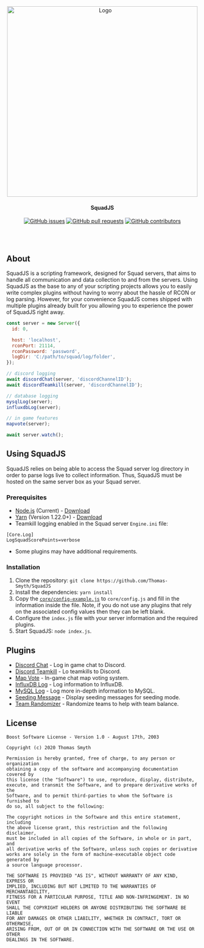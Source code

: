 <div align="center">

<img src="assets/squadjs-logo.png" alt="Logo" width="500"/>

#### SquadJS

[![GitHub issues](https://img.shields.io/github/issues/Thomas-Smyth/SquadJS.svg?style=flat-square)](https://github.com/Thomas-Smyth/SquadJS/issues)
[![GitHub pull requests](https://img.shields.io/github/issues-pr-raw/Thomas-Smyth/SquadJS.svg?style=flat-square)](https://github.com/Thomas-Smyth/SquadJS/pulls)
[![GitHub contributors](https://img.shields.io/github/contributors/Thomas-Smyth/SquadJS.svg?style=flat-square)](https://github.com/Thomas-Smyth/SquadJS/graphs/contributors)

<br><br>
</div>

## About
SquadJS is a scripting framework, designed for Squad servers, that aims to handle all communication and data collection to and from the servers. Using SquadJS as the base to any of your scripting projects allows you to easily write complex plugins without having to worry about the hassle of RCON or log parsing. However, for your convenience SquadJS comes shipped with multiple plugins already built for you allowing you to experience the power of SquadJS right away.

```js
const server = new Server({
  id: 0,

  host: 'localhost',
  rconPort: 21114,
  rconPassword: 'password',
  logDir: 'C:/path/to/squad/log/folder',
});

// discord logging
await discordChat(server, 'discordChannelID');
await discordTeamkill(server, 'discordChannelID');

// database logging
mysqlLog(server);
influxdbLog(server);

// in game features
mapvote(server);

await server.watch();
```

## Using SquadJS
SquadJS relies on being able to access the Squad server log directory in order to parse logs live to collect information. Thus, SquadJS must be hosted on the same server box as your Squad server.

### Prerequisites
 * [Node.js](https://nodejs.org/en/) (Current) - [Download](https://nodejs.org/en/)
 * [Yarn](https://yarnpkg.com/) (Version 1.22.0+) - [Download](https://classic.yarnpkg.com/en/docs/install)
 * Teamkill logging enabled in the Squad server `Engine.ini` file:
```
[Core.Log]
LogSquadScorePoints=verbose
```
 * Some plugins may have additional requirements.
 
### Installation
1. Clone the repository: `git clone https://github.com/Thomas-Smyth/SquadJS`
2. Install the dependencies: `yarn install`
3. Copy the [`core/config-example.js`](https://github.com/Thomas-Smyth/SquadJS/blob/master/core/config-example.js) to `core/config.js` and fill in the information inside the file. Note, if you do not use any plugins that rely on the associated config values then they can be left blank.
4. Configure the `index.js` file with your server information and the required plugins.
5. Start SquadJS: `node index.js`.

## Plugins
 * [Discord Chat](https://github.com/Thomas-Smyth/SquadJS/tree/master/plugins/discord-chat) - Log in game chat to Discord.
 * [Discord Teamkill](https://github.com/Thomas-Smyth/SquadJS/tree/master/plugins/discord-teamkill) - Lo teamkills to Discord.
 * [Map Vote](https://github.com/Thomas-Smyth/SquadJS/tree/master/plugins/mapvote) - In-game chat map voting system.
 * [InfluxDB Log](https://github.com/Thomas-Smyth/SquadJS/tree/master/plugins/influxdb-log) - Log information to InfluxDB.
 * [MySQL Log](https://github.com/Thomas-Smyth/SquadJS/tree/master/plugins/mysql-log) - Log more in-depth information to MySQL.
 * [Seeding Message](https://github.com/Thomas-Smyth/SquadJS/tree/master/plugins/seeding-message) - Display seeding messages for seeding mode.
 * [Team Randomizer](https://github.com/Thomas-Smyth/SquadJS/tree/master/plugins/team-randomizer) - Randomize teams to help with team balance.
 
 ## License
 ```
 Boost Software License - Version 1.0 - August 17th, 2003

Copyright (c) 2020 Thomas Smyth

Permission is hereby granted, free of charge, to any person or organization
obtaining a copy of the software and accompanying documentation covered by
this license (the "Software") to use, reproduce, display, distribute,
execute, and transmit the Software, and to prepare derivative works of the
Software, and to permit third-parties to whom the Software is furnished to
do so, all subject to the following:

The copyright notices in the Software and this entire statement, including
the above license grant, this restriction and the following disclaimer,
must be included in all copies of the Software, in whole or in part, and
all derivative works of the Software, unless such copies or derivative
works are solely in the form of machine-executable object code generated by
a source language processor.

THE SOFTWARE IS PROVIDED "AS IS", WITHOUT WARRANTY OF ANY KIND, EXPRESS OR
IMPLIED, INCLUDING BUT NOT LIMITED TO THE WARRANTIES OF MERCHANTABILITY,
FITNESS FOR A PARTICULAR PURPOSE, TITLE AND NON-INFRINGEMENT. IN NO EVENT
SHALL THE COPYRIGHT HOLDERS OR ANYONE DISTRIBUTING THE SOFTWARE BE LIABLE
FOR ANY DAMAGES OR OTHER LIABILITY, WHETHER IN CONTRACT, TORT OR OTHERWISE,
ARISING FROM, OUT OF OR IN CONNECTION WITH THE SOFTWARE OR THE USE OR OTHER
DEALINGS IN THE SOFTWARE.
```
